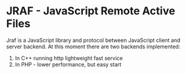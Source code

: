 # JRAF - JavaScript Remote Active Files

Jraf is a JavaScript library and protocol between JavaScript client
and server backend. At this moment there are two backends implemented:
1. In C++ running http lightweight fast service
2. In PHP - lower performance, but easy start


